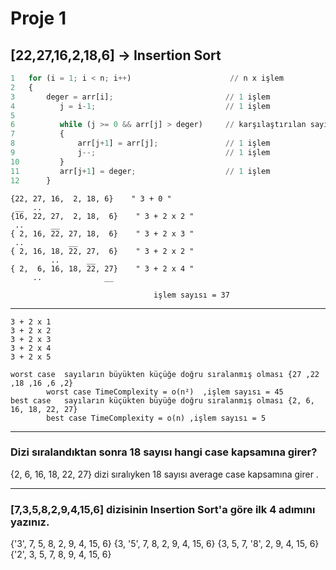 # Proje 1

## [22,27,16,2,18,6] -> Insertion Sort
```python
1	for (i = 1; i < n; i++)                      // n x işlem
2	{
3		deger = arr[i];             			// 1 işlem
4		   j = i-1;								// 1 işlem
5                                                
6		   while (j >= 0 && arr[j] > deger)		// karşılaştırılan sayının sıralı listedeki konumuna gitmesi , en kötü ihtimal i işlem
7		   {                                     
8			   arr[j+1] = arr[j];				// 1 işlem
9			   j--;								// 1 işlem
10		   }                                     
11		   arr[j+1] = deger;					// 1 işlem
12		}
```

	{22, 27, 16,  2, 18, 6}    " 3 + 0 "
	 __  ..
	{16, 22, 27,  2, 18,  6}	" 3 + 2 x 2 "
	 ..		 __
	{ 2, 16, 22, 27, 18,  6}	" 3 + 2 x 3 "
	 ..			 __
	{ 2, 16, 18, 22, 27,  6}	" 3 + 2 x 2 "
			 ..		 __
	{ 2,  6, 16, 18, 22, 27}	" 3 + 2 x 4 "
		 ..				 __
	
									işlem sayısı = 37
____________________________________________________________________________________________
	
	3 + 2 x 1
	3 + 2 x 2
	3 + 2 x 3
	3 + 2 x 4
	3 + 2 x 5
	
	worst case  sayıların büyükten küçüğe doğru sıralanmış olması {27 ,22 ,18 ,16 ,6 ,2}
			worst case TimeComplexity =	o(n²)  ,işlem sayısı = 45
	best case 	sayıların küçükten büyüğe doğru sıralanmış olması {2, 6, 16, 18, 22, 27}
			best case TimeComplexity = o(n) ,işlem sayısı = 5
			
____________________________________________________________________________________________
### Dizi sıralandıktan sonra 18 sayısı hangi case kapsamına girer? 

{2, 6, 16, 18, 22, 27}  dizi sıralıyken 18 sayısı average case kapsamına girer .

____________________________________________________________________________________________
### [7,3,5,8,2,9,4,15,6] dizisinin Insertion Sort'a göre ilk 4 adımını yazınız.

{'3', 7, 5, 8, 2, 9, 4, 15, 6}
{3, '5', 7, 8, 2, 9, 4, 15, 6}
{3, 5, 7, '8', 2, 9, 4, 15, 6}
{'2', 3, 5, 7, 8, 9, 4, 15, 6}